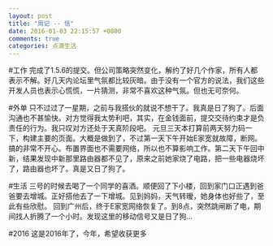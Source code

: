 ```yaml
---
layout: post
title: "周记 -- 信"
date: 2016-01-03 22:15:57 +0800
comments: true
categories: 点滴生活
---
```

#工作
完成了1.5.6的提交。但公司策略突然变化，解约了好几个作家，所有人都表示不解。好几天内论坛里气氛都比较灰暗。由于没有一个官方的说法，我们这些开发人员也表示心慌慌，一片猜测，非常不喜欢这种气氛。但也无可奈何。

#外单
只不过过了一星期，之前与我搭伙的就说不想干了。我真是日了狗了。后面沟通也不甚愉快。对方觉得我太势利吧，其实，在金钱面前，提交交待约束才是负责任的行为。我只叹对方还处于天真阶段吧。
元旦三天本打算前两天努力码一下，构建主要的页面。大概是做到了，不过第一天下午开始E家宽就故障，断网。搞的非常不开心。布置界面也不需要网络，所以也不算影响工作。第二天下午回中新，结果发现中新那里路由器都不见了，原来之前她家烧了电路，把一些电器烧坏了，路由器也坏了。真是又日了狗了。

#生活
三号的时候去喝了一个同学的喜酒。顺便回了下小楼，回到家门口正遇到爸爸要去增城。正好搭他去了一下增城。见到妈妈，天气转暧，她身体也好些了，至此有些欣慰。
回到广州后，终于E家宽网络恢复了。到8点，突然跳闸断了电，期间找人折腾了一个小时。发现这里的移动信号又是日了狗...

#2016
这是2016年了，今年，希望收获更多
